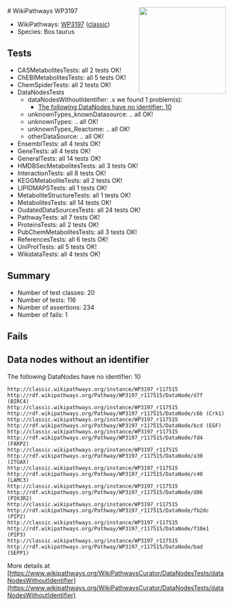 <img style="float: right; width: 200px" src="https://upload.wikimedia.org/wikipedia/commons/thumb/8/83/Wplogo_with_text_500.png/640px-Wplogo_with_text_500.png" />
# WikiPathways WP3197

* WikiPathways: [WP3197](https://wikipathways.org/pathways/WP3197) ([classic](https://classic.wikipathways.org/instance/WP3197))
* Species: Bos taurus
## Tests
* CASMetabolitesTests: all 2 tests OK!
* ChEBIMetabolitesTests: all 5 tests OK!
* ChemSpiderTests: all 2 tests OK!
* DataNodesTests
    * dataNodesWithoutIdentifier: .x we found 1 problem(s):
        * [The following DataNodes have no identifier: 10](#8792c490)
    * unknownTypes_knownDatasource: .. all OK!
    * unknownTypes: .. all OK!
    * unknownTypes_Reactome: .. all OK!
    * otherDataSource: .. all OK!
* EnsemblTests: all 4 tests OK!
* GeneTests: all 4 tests OK!
* GeneralTests: all 14 tests OK!
* HMDBSecMetabolitesTests: all 3 tests OK!
* InteractionTests: all 8 tests OK!
* KEGGMetaboliteTests: all 2 tests OK!
* LIPIDMAPSTests: all 1 tests OK!
* MetaboliteStructureTests: all 1 tests OK!
* MetabolitesTests: all 14 tests OK!
* OudatedDataSourcesTests: all 24 tests OK!
* PathwayTests: all 7 tests OK!
* ProteinsTests: all 2 tests OK!
* PubChemMetabolitesTests: all 3 tests OK!
* ReferencesTests: all 6 tests OK!
* UniProtTests: all 5 tests OK!
* WikidataTests: all 4 tests OK!


## Summary

* Number of test classes: 20
* Number of tests: 116
* Number of assertions: 234
* Number of fails: 1

## Fails

<a name="8792c490" />

## Data nodes without an identifier

The following DataNodes have no identifier: 10
```
http://classic.wikipathways.org/instance/WP3197_r117515 http://rdf.wikipathways.org/Pathway/WP3197_r117515/DataNode/d7f (BIRC4)
http://classic.wikipathways.org/instance/WP3197_r117515 http://rdf.wikipathways.org/Pathway/WP3197_r117515/DataNode/c6b (Crk1)
http://classic.wikipathways.org/instance/WP3197_r117515 http://rdf.wikipathways.org/Pathway/WP3197_r117515/DataNode/bcd (EGF)
http://classic.wikipathways.org/instance/WP3197_r117515 http://rdf.wikipathways.org/Pathway/WP3197_r117515/DataNode/fd4 (FARP2)
http://classic.wikipathways.org/instance/WP3197_r117515 http://rdf.wikipathways.org/Pathway/WP3197_r117515/DataNode/a30 (ITGAX)
http://classic.wikipathways.org/instance/WP3197_r117515 http://rdf.wikipathways.org/Pathway/WP3197_r117515/DataNode/c40 (LAMC3)
http://classic.wikipathways.org/instance/WP3197_r117515 http://rdf.wikipathways.org/Pathway/WP3197_r117515/DataNode/d86 (PIK3R2)
http://classic.wikipathways.org/instance/WP3197_r117515 http://rdf.wikipathways.org/Pathway/WP3197_r117515/DataNode/fb2dc (PIP2)
http://classic.wikipathways.org/instance/WP3197_r117515 http://rdf.wikipathways.org/Pathway/WP3197_r117515/DataNode/f10e1 (PIP3)
http://classic.wikipathways.org/instance/WP3197_r117515 http://rdf.wikipathways.org/Pathway/WP3197_r117515/DataNode/bad (SEPP1)
```

More details at [https://www.wikipathways.org/WikiPathwaysCurator/DataNodesTests/dataNodesWithoutIdentifier](https://www.wikipathways.org/WikiPathwaysCurator/DataNodesTests/dataNodesWithoutIdentifier)

